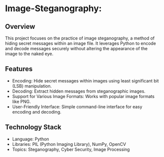 # Image-Steganography: 

## Overview
This project focuses on the practice of image steganography, a method of hiding secret messages within an image file. It leverages Python to encode and decode messages securely without altering the appearance of the image to the naked eye.

## Features
- Encoding: Hide secret messages within images using least significant bit (LSB) manipulation.
- Decoding: Extract hidden messages from steganographic images.
- Support for Various Image Formats: Works with popular image formats like PNG.
- User-Friendly Interface: Simple command-line interface for easy encoding and decoding.

## Technology Stack
- Language: Python
- Libraries: PIL (Python Imaging Library), NumPy, OpenCV
- Topics: Steganography, Cyber Security, Image Processing
